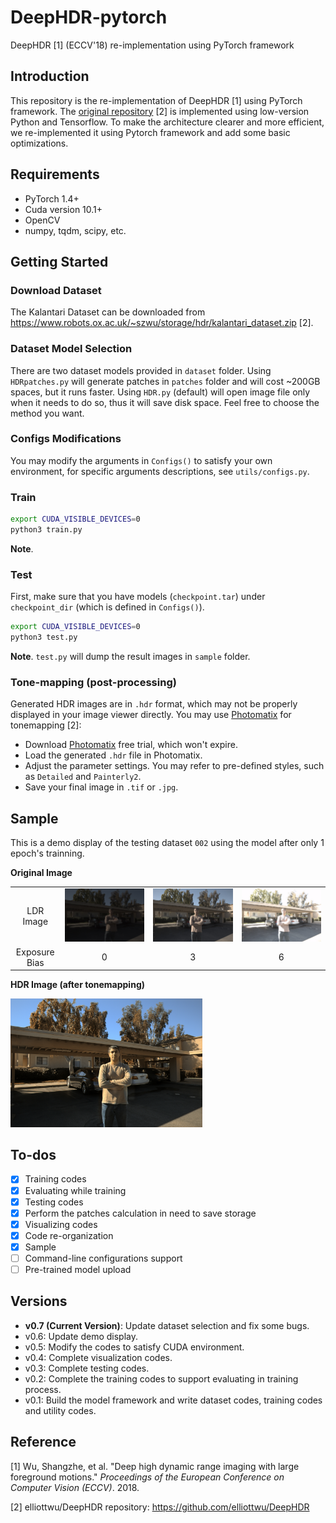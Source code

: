 # DeepHDR-pytorch
DeepHDR [1] (ECCV'18) re-implementation using PyTorch framework

## Introduction

This repository is the re-implementation of DeepHDR [1] using PyTorch framework. The [original repository](https://github.com/elliottwu/DeepHDR) [2] is implemented using low-version Python and Tensorflow. To make the architecture clearer and more efficient, we re-implemented it using Pytorch framework and add some basic optimizations. 

## Requirements

- PyTorch 1.4+
- Cuda version 10.1+
- OpenCV
- numpy, tqdm, scipy, etc.

## Getting Started

### Download Dataset

The Kalantari Dataset can be downloaded from https://www.robots.ox.ac.uk/~szwu/storage/hdr/kalantari_dataset.zip [2].

### Dataset Model Selection

There are two dataset models provided in `dataset` folder. Using `HDRpatches.py` will generate patches in `patches` folder and will cost ~200GB spaces, but it runs faster. Using `HDR.py` (default) will open image file only when it needs to do so, thus it will save disk space. Feel free to choose the method you want.

### Configs Modifications

You may modify the arguments in `Configs()` to satisfy your own environment, for specific arguments descriptions, see `utils/configs.py`.

### Train

```bash
export CUDA_VISIBLE_DEVICES=0
python3 train.py
```

**Note**. 

### Test

First, make sure that you have models (`checkpoint.tar`) under `checkpoint_dir` (which is defined in `Configs()`).

```bash
export CUDA_VISIBLE_DEVICES=0
python3 test.py
```

**Note**. `test.py` will dump the result images in `sample` folder.

### Tone-mapping (post-processing)

Generated HDR images are in `.hdr` format, which may not be properly displayed in your image viewer directly. You may use [Photomatix](https://www.hdrsoft.com/) for tonemapping [2]:

- Download [Photomatix](https://www.hdrsoft.com/) free trial, which won't expire.
- Load the generated `.hdr` file in Photomatix.
- Adjust the parameter settings. You may refer to pre-defined styles, such as `Detailed` and `Painterly2`.
- Save your final image in `.tif` or `.jpg`.

## Sample

This is a demo display of the testing dataset `002` using the model after only 1 epoch's trainning.

**Original Image**

<table>
  <tr><td align="center"> LDR Image </td><td><img src='sample/002/input_1_aligned.tif'></td><td><img src='sample/002/input_2_aligned.tif'></td><td><img src='sample/002/input_3_aligned.tif'></td></tr>
  <tr><td align="center"> Exposure Bias</td><td align="center">0</td><td align="center">3</td><td align="center">6</td></td></tr>
</table>

**HDR Image (after tonemapping)**

<img src='sample/002/hdr_tonemapping.jpg' style="zoom:30%">

## To-dos

- [x] Training codes
- [x] Evaluating while training
- [x] Testing codes
- [x] Perform the patches calculation in need to save storage
- [x] Visualizing codes
- [x] Code re-organization
- [x] Sample
- [ ] Command-line configurations support
- [ ] Pre-trained model upload

## Versions

- **v0.7 (Current Version)**: Update dataset selection and fix some bugs.
- v0.6: Update demo display.
- v0.5: Modify the codes to satisfy CUDA environment. 
- v0.4: Complete  visualization codes.
- v0.3: Complete testing codes.
- v0.2: Complete the training codes to support evaluating in training process.
- v0.1: Build the model framework and write dataset codes, training codes and utility codes.

## Reference

[1] Wu, Shangzhe, et al. "Deep high dynamic range imaging with large foreground motions." *Proceedings of the European Conference on Computer Vision (ECCV)*. 2018.

[2] elliottwu/DeepHDR repository: https://github.com/elliottwu/DeepHDR



